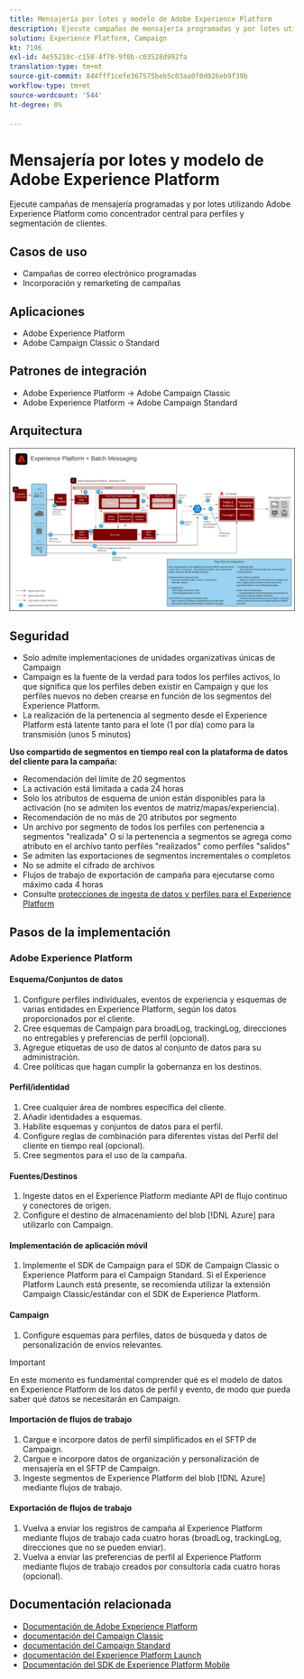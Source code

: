 ```yaml
---
title: Mensajería por lotes y modelo de Adobe Experience Platform
description: Ejecute campañas de mensajería programadas y por lotes utilizando Adobe Experience Platform como concentrador central para perfiles y segmentación de clientes.
solution: Experience Platform, Campaign
kt: 7196
exl-id: 4e55218c-c158-4f78-9f0b-c03528d992fa
translation-type: tm+mt
source-git-commit: 844fff1cefe367575beb5c03aa0f0d026eb9f39b
workflow-type: tm+mt
source-wordcount: '544'
ht-degree: 0%

---
```


# Mensajería por lotes y modelo de Adobe Experience Platform

Ejecute campañas de mensajería programadas y por lotes utilizando Adobe Experience Platform como concentrador central para perfiles y segmentación de clientes.

## Casos de uso

* Campañas de correo electrónico programadas
* Incorporación y remarketing de campañas

## Aplicaciones

* Adobe Experience Platform
* Adobe Campaign Classic o Standard

## Patrones de integración

* Adobe Experience Platform → Adobe Campaign Classic
* Adobe Experience Platform → Adobe Campaign Standard

## Arquitectura

<img src="assets/aepbatch.svg" alt="Arquitectura de referencia para el escenario de mensajería por lotes y Adobe Experience Platform" style="border:1px solid #4a4a4a" />

## Seguridad

* Solo admite implementaciones de unidades organizativas únicas de Campaign
* Campaign es la fuente de la verdad para todos los perfiles activos, lo que significa que los perfiles deben existir en Campaign y que los perfiles nuevos no deben crearse en función de los segmentos del Experience Platform.
* La realización de la pertenencia al segmento desde el Experience Platform está latente tanto para el lote (1 por día) como para la transmisión (unos 5 minutos)

**Uso compartido de segmentos en tiempo real con la plataforma de datos del cliente para la campaña:**

* Recomendación del límite de 20 segmentos
* La activación está limitada a cada 24 horas
* Solo los atributos de esquema de unión están disponibles para la activación (no se admiten los eventos de matriz/mapas/experiencia).
* Recomendación de no más de 20 atributos por segmento
* Un archivo por segmento de todos los perfiles con pertenencia a segmentos &quot;realizada&quot; O si la pertenencia a segmentos se agrega como atributo en el archivo tanto perfiles &quot;realizados&quot; como perfiles &quot;salidos&quot;
* Se admiten las exportaciones de segmentos incrementales o completos
* No se admite el cifrado de archivos
* Flujos de trabajo de exportación de campaña para ejecutarse como máximo cada 4 horas
* Consulte [protecciones de ingesta de datos y perfiles para el Experience Platform](https://experienceleague.adobe.com/docs/experience-platform/profile/guardrails.html)

## Pasos de la implementación

### Adobe Experience Platform

#### Esquema/Conjuntos de datos

1. Configure perfiles individuales, eventos de experiencia y esquemas de varias entidades en Experience Platform, según los datos proporcionados por el cliente.
1. Cree esquemas de Campaign para broadLog, trackingLog, direcciones no entregables y preferencias de perfil (opcional).
1. Agregue etiquetas de uso de datos al conjunto de datos para su administración.
1. Cree políticas que hagan cumplir la gobernanza en los destinos.

#### Perfil/identidad

1. Cree cualquier área de nombres específica del cliente.
1. Añadir identidades a esquemas.
1. Habilite esquemas y conjuntos de datos para el perfil.
1. Configure reglas de combinación para diferentes vistas del Perfil del cliente en tiempo real (opcional).
1. Cree segmentos para el uso de la campaña.

#### Fuentes/Destinos

1. Ingeste datos en el Experience Platform mediante API de flujo continuo y conectores de origen.
1. Configure el destino de almacenamiento del blob [!DNL Azure] para utilizarlo con Campaign.

#### Implementación de aplicación móvil

1. Implemente el SDK de Campaign para el SDK de Campaign Classic o Experience Platform para el Campaign Standard. Si el Experience Platform Launch está presente, se recomienda utilizar la extensión Campaign Classic/estándar con el SDK de Experience Platform.

#### Campaign

1. Configure esquemas para perfiles, datos de búsqueda y datos de personalización de envíos relevantes.

>[!IMPORTANT]
>
>En este momento es fundamental comprender qué es el modelo de datos en Experience Platform de los datos de perfil y evento, de modo que pueda saber qué datos se necesitarán en Campaign.

#### Importación de flujos de trabajo

1. Cargue e incorpore datos de perfil simplificados en el SFTP de Campaign.
1. Cargue e incorpore datos de organización y personalización de mensajería en el SFTP de Campaign.
1. Ingeste segmentos de Experience Platform del blob [!DNL Azure] mediante flujos de trabajo.

#### Exportación de flujos de trabajo

1. Vuelva a enviar los registros de campaña al Experience Platform mediante flujos de trabajo cada cuatro horas (broadLog, trackingLog, direcciones que no se pueden enviar).
1. Vuelva a enviar las preferencias de perfil al Experience Platform mediante flujos de trabajo creados por consultoría cada cuatro horas (opcional).


## Documentación relacionada

* [Documentación de Adobe Experience Platform](https://experienceleague.adobe.com/docs/experience-platform.html?lang=en)
* [documentación del Campaign Classic](https://experienceleague.adobe.com/docs/campaign-classic.html?lang=en)
* [documentación del Campaign Standard](https://experienceleague.adobe.com/docs/campaign-standard.html?lang=en)
* [documentación del Experience Platform Launch](https://experienceleague.adobe.com/docs/launch.html?lang=en)
* [Documentación del SDK de Experience Platform Mobile](https://experienceleague.adobe.com/docs/mobile.html?lang=en)
